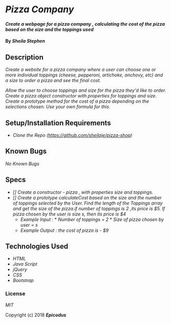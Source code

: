 # _Pizza Company_

#### _Create a webpage for a pizza company , calculating the cost of the pizza based on the size and the toppings used_

#### By _**Sheila Stephen**_

## Description

_Create a website for a pizza company where a user can choose one or more individual toppings (cheese, pepperoni, artichoke, anchovy, etc) and a size to order a pizza and see the final cost._

_Allow the user to choose toppings and size for the pizza they'd like to order.
Create a pizza object constructor with properties for toppings and size.
Create a prototype method for the cost of a pizza depending on the selections chosen. Use your own formula for this._

## Setup/Installation Requirements

* _Clone the Repo (https://github.com/sheilaje/pizza-shop)_

## Known Bugs

_No Known Bugs_

## Specs

* _[] Create a constructor - pizza , with properties size and toppings._
* _[] Create a prototype calculateCost based on the size and the number of toppings selected by the User. Find the length of the Toppings array and get the size of the pizza.if number of toppings is 2 ,its price is $5. If pizza chosen by the user is size s, then its price is $4_
    * _Example Input :_
                  * _Number of toppings = 2_
                  * _Size of pizza chosen by user = s_
    * _Example Output : the cost of pizza is - $9_

## Technologies Used

* _HTML_
* _Java Script_
* _jQuery_
* _CSS_
* _Bootstrap_

### License

*MIT*

Copyright (c) 2018 **_Epicodus_**
